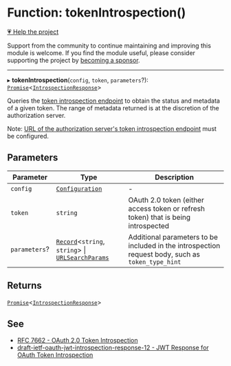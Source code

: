 # Function: tokenIntrospection()

[💗 Help the project](https://github.com/sponsors/panva)

Support from the community to continue maintaining and improving this module is welcome. If you find the module useful, please consider supporting the project by [becoming a sponsor](https://github.com/sponsors/panva).

***

▸ **tokenIntrospection**(`config`, `token`, `parameters`?): [`Promise`](https://developer.mozilla.org/docs/Web/JavaScript/Reference/Global_Objects/Promise)\<[`IntrospectionResponse`](../interfaces/IntrospectionResponse.md)\>

Queries the
[token introspection endpoint](../interfaces/ServerMetadata.md#introspection_endpoint) to
obtain the status and metadata of a given token. The range of metadata
returned is at the discretion of the authorization server.

Note:
[URL of the authorization server's token introspection endpoint](../interfaces/ServerMetadata.md#introspection_endpoint)
must be configured.

## Parameters

| Parameter | Type | Description |
| ------ | ------ | ------ |
| `config` | [`Configuration`](../classes/Configuration.md) | - |
| `token` | `string` | OAuth 2.0 token (either access token or refresh token) that is being introspected |
| `parameters`? | [`Record`](https://www.typescriptlang.org/docs/handbook/utility-types.html#recordkeys-type)\<`string`, `string`\> \| [`URLSearchParams`](https://developer.mozilla.org/docs/Web/API/URLSearchParams) | Additional parameters to be included in the introspection request body, such as `token_type_hint` |

## Returns

[`Promise`](https://developer.mozilla.org/docs/Web/JavaScript/Reference/Global_Objects/Promise)\<[`IntrospectionResponse`](../interfaces/IntrospectionResponse.md)\>

## See

 - [RFC 7662 - OAuth 2.0 Token Introspection](https://www.rfc-editor.org/rfc/rfc7662.html#section-2)
 - [draft-ietf-oauth-jwt-introspection-response-12 - JWT Response for OAuth Token Introspection](https://www.ietf.org/archive/id/draft-ietf-oauth-jwt-introspection-response-12.html#section-4)
